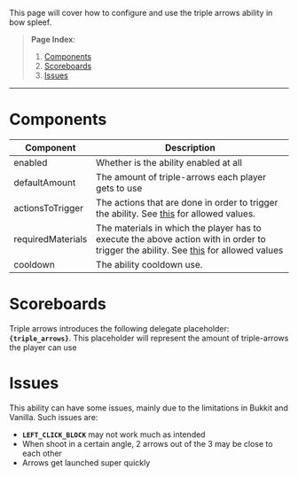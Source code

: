 This page will cover how to configure and use the triple arrows ability in bow spleef.

> **Page Index**:
> 1. [Components](https://github.com/SpleefX/SpleefX/wiki/Triple-Arrows#components)
> 2. [Scoreboards](https://github.com/SpleefX/SpleefX/wiki/Triple-Arrows#scoreboards)
> 3. [Issues](https://github.com/SpleefX/SpleefX/wiki/Triple-Arrows#issues)
---

# Components
| Component | Description |
|--|--|
| enabled | Whether is the ability enabled at all |
| defaultAmount | The amount of triple-arrows each player gets to use |
| actionsToTrigger | The actions that are done in order to trigger the ability. See [this](https://hub.spigotmc.org/javadocs/spigot/org/bukkit/event/block/Action.html) for allowed values. |
| requiredMaterials | The materials in which the player has to execute the above action with in order to trigger the ability. See [this](https://hub.spigotmc.org/javadocs/bukkit/org/bukkit/Material.html) for allowed values|
| cooldown | The ability cooldown use. |

# Scoreboards
Triple arrows introduces the following delegate placeholder: **`{triple_arrows}`**. This placeholder will represent the amount of triple-arrows the player can use

# Issues
This ability can have some issues, mainly due to the limitations in Bukkit and Vanilla. Such issues are:

 - **`LEFT_CLICK_BLOCK`** may not work much as intended
 - When shoot in a certain angle, 2 arrows out of the 3 may be close to each other
 - Arrows get launched super quickly